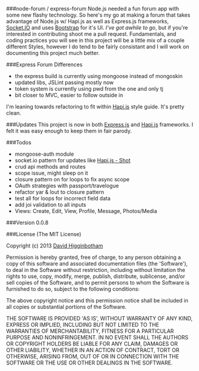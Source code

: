 ###node-forum / express-forum
Node.js needed a fun forum app with some new flashy technology. So here's my go at making a forum that takes advantage of Node.js w/ Hapi.js as well as Express.js frameworks, [Socket.IO](http://socket.io/) and uses [Bootstrap](http://twitter.github.com/bootstrap/) for it's UI. *I've got awhile to go*, but if you're interested in contributing shoot me a pull request. Fundamentals, and coding practices you will see in this project will be a little mix of a couple different Styles, however I do tend to be fairly consistant and I will work on documenting this project much better.

###Express Forum Differences

- the express build is currently using mongoose instead of mongoskin
- updated libs, JSLint passing mostly now
- token system is currently using pwd from the one and only tj
- bit closer to MVC, easier to follow outside in

I'm leaning towards refactoring to fit within [Hapi.js](https://github.com/spumko/hapi/blob/master/docs/Style.md) style guide. It's pretty clean.

###Updates
This project is now in both [Express.js](https://github.com/dhigginbotham/express-forum) and [Hapi.js](https://github.com/dhigginbotham/node-forum) frameworks. I felt it was easy enough to keep them in fair parody.

###Todos

- mongoose-auth module
- socket.io pattern for updates like [Hapi.js - Shot](https://github.com/spumko/shot)
- crud api methods and routes
- scope issue, might sleep on it 
- closure pattern on for loops to fix async scope
- OAuth strategies with passport/travelogue
- refactor yar & lout to closure pattern
- test all for loops for incorrect field data
- add joi validation to all inputs
- Views: Create, Edit, View, Profile, Message, Photos/Media

###Version
0.0.8

###License
(The MIT License)

Copyright (c) 2013 [David Higginbotham](david@hillsoft.com)

Permission is hereby granted, free of charge, to any person obtaining a copy of this software and associated documentation files (the 'Software'), to deal in the Software without restriction, including without limitation the rights to use, copy, modify, merge, publish, distribute, sublicense, and/or sell copies of the Software, and to permit persons to whom the Software is furnished to do so, subject to the following conditions:

The above copyright notice and this permission notice shall be included in all copies or substantial portions of the Software.

THE SOFTWARE IS PROVIDED 'AS IS', WITHOUT WARRANTY OF ANY KIND, EXPRESS OR IMPLIED, INCLUDING BUT NOT LIMITED TO THE WARRANTIES OF MERCHANTABILITY, FITNESS FOR A PARTICULAR PURPOSE AND NONINFRINGEMENT. IN NO EVENT SHALL THE AUTHORS OR COPYRIGHT HOLDERS BE LIABLE FOR ANY CLAIM, DAMAGES OR OTHER LIABILITY, WHETHER IN AN ACTION OF CONTRACT, TORT OR OTHERWISE, ARISING FROM, OUT OF OR IN CONNECTION WITH THE SOFTWARE OR THE USE OR OTHER DEALINGS IN THE SOFTWARE.
